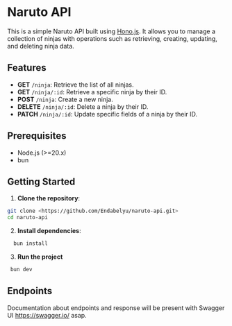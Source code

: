 # Naruto API

This is a simple Naruto API built using [Hono.js](https://hono.dev/). It allows you to manage a collection of ninjas with operations such as retrieving, creating, updating, and deleting ninja data.

## Features

- **GET** `/ninja`: Retrieve the list of all ninjas.
- **GET** `/ninja/:id`: Retrieve a specific ninja by their ID.
- **POST** `/ninja`: Create a new ninja.
- **DELETE** `/ninja/:id`: Delete a ninja by their ID.
- **PATCH** `/ninja/:id`: Update specific fields of a ninja by their ID.

## Prerequisites

- Node.js (>=20.x)
- bun

## Getting Started

1. **Clone the repository**:

```bash
git clone <https://github.com/Endabelyu/naruto-api.git>
cd naruto-api
```

2. **Install dependencies**:

```bash
  bun install
```

3. **Run the project**

```bash
 bun dev
```

## Endpoints

Documentation about endpoints and response will be present with Swagger UI <https://swagger.io/> asap.
